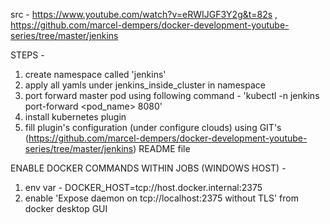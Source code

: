src - https://www.youtube.com/watch?v=eRWIJGF3Y2g&t=82s , https://github.com/marcel-dempers/docker-development-youtube-series/tree/master/jenkins


STEPS - 
1. create namespace called 'jenkins'
2. apply all yamls under jenkins_inside_cluster in namespace
3. port forward master pod using following command - 'kubectl -n jenkins port-forward <pod_name> 8080'
4. install kubernetes plugin
5. fill plugin's configuration (under configure clouds) using GIT's (https://github.com/marcel-dempers/docker-development-youtube-series/tree/master/jenkins) README file




ENABLE DOCKER COMMANDS WITHIN JOBS (WINDOWS HOST) - 
1. env var - DOCKER_HOST=tcp://host.docker.internal:2375
2. enable 'Expose daemon on tcp://localhost:2375 without TLS' from docker desktop GUI

